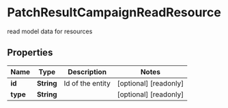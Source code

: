

# PatchResultCampaignReadResource

read model data for resources

## Properties

Name | Type | Description | Notes
------------ | ------------- | ------------- | -------------
**id** | **String** | Id of the entity |  [optional] [readonly]
**type** | **String** |  |  [optional] [readonly]



